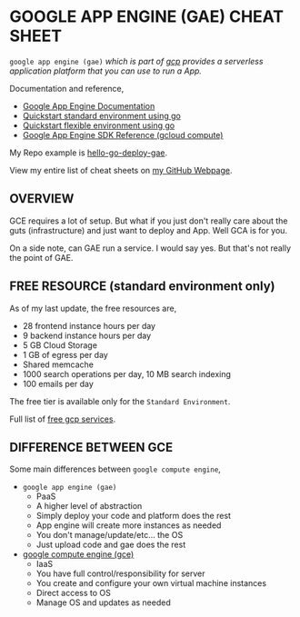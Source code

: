 # GOOGLE APP ENGINE (GAE) CHEAT SHEET

`google app engine (gae)` _which is part of
[gcp](https://github.com/JeffDeCola/my-cheat-sheets/tree/master/software/infrastructure-as-a-service/cloud-services-compute/google-cloud-platform-cheat-sheet)
provides a serverless application platform that you can use to run a App._

Documentation and reference,

* [Google App Engine Documentation](https://cloud.google.com/appengine/docs)
* [Quickstart standard environment using go](https://cloud.google.com/appengine/docs/standard/go/)
* [Quickstart flexible environment using go](https://cloud.google.com/appengine/docs/flexible/go/)
* [Google App Engine SDK Reference (gcloud compute)](https://cloud.google.com/sdk/gcloud/reference/app/)

My Repo example is [hello-go-deploy-gae](https://github.com/JeffDeCola/hello-go-deploy-gae).

View my entire list of cheat sheets on
[my GitHub Webpage](https://jeffdecola.github.io/my-cheat-sheets/).

## OVERVIEW

GCE requires a lot of setup.  But what if you just don't really care about
the guts (infrastructure) and just want to deploy and App.  Well GCA is for you.

On a side note, can GAE run a service.  I would say yes.  But that's
not really the point of GAE.

## FREE RESOURCE (standard environment only)

As of my last update, the free resources are,

* 28 frontend instance hours per day
* 9 backend instance hours per day
* 5 GB Cloud Storage
* 1 GB of egress per day
* Shared memcache
* 1000 search operations per day, 10 MB search indexing
* 100 emails per day

The free tier is available only for the `Standard Environment`.

Full list of [free gcp services](https://cloud.google.com/free/docs/gcp-free-tier).

## DIFFERENCE BETWEEN GCE

Some main differences between `google compute engine`,

* `google app engine (gae)`
  * PaaS
  * A higher level of abstraction
  * Simply deploy your code and platform does the rest
  * App engine will create more instances as needed
  * You don't manage/update/etc... the OS
  * Just upload code and gae does the rest
* [google compute engine (gce)](https://github.com/JeffDeCola/my-cheat-sheets/tree/master/software/infrastructure-as-a-service/cloud-services-compute/google-cloud-platform-cheat-sheet/google-compute-engine.md)
  * IaaS
  * You have full control/responsibility for server
  * You create and configure your own virtual machine instances
  * Direct access to OS
  * Manage OS and updates as needed



